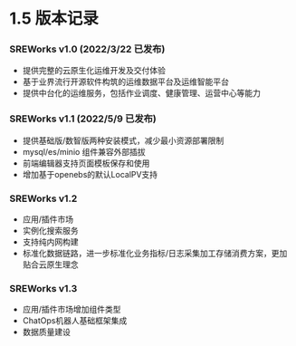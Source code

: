 # 1.5 版本记录

<a name="p6i5l"></a>
### SREWorks v1.0 (2022/3/22 已发布)
- 提供完整的云原生化运维开发及交付体验
- 基于业界流行开源软件构筑的运维数据平台及运维智能平台
- 提供中台化的运维服务，包括作业调度、健康管理、运营中心等能力

<a name="SPAql"></a>
### SREWorks v1.1 (2022/5/9 已发布)

- 提供基础版/数智版两种安装模式，减少最小资源部署限制
- mysql/es/minio 组件兼容外部插拔
- 前端编辑器支持页面模板保存和使用
- 增加基于openebs的默认LocalPV支持

<a name="bC9In"></a>
### SREWorks v1.2

- 应用/插件市场
- 实例化搜索服务
- 支持纯内网构建
- 标准化数据链路，进一步标准化业务指标/日志采集加工存储消费方案，更加贴合云原生理念

<a name="glYir"></a>
### SREWorks v1.3

- 应用/插件市场增加组件类型
- ChatOps机器人基础框架集成
- 数据质量建设
